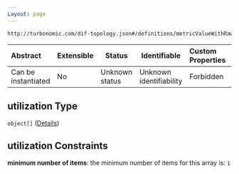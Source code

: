 ```yaml
---
Layout: page
---
```

```txt
http://turbonomic.com/dif-topology.json#/definitions/metricValueWithRawData/properties/rawData/properties/utilization
```




| Abstract            | Extensible | Status         | Identifiable            | Custom Properties | Additional Properties | Access Restrictions | Defined In                                                                                   |
| :------------------ | ---------- | -------------- | ----------------------- | :---------------- | --------------------- | ------------------- | -------------------------------------------------------------------------------------------- |
| Can be instantiated | No         | Unknown status | Unknown identifiability | Forbidden         | Allowed               | none                | [dif-total-schema.schema.json\*](../out/dif-total-schema.schema.json "open original schema") |

## utilization Type

`object[]` ([Details](dif-total-schema-definitions-metricvaluewithrawdata-properties-rawdata-properties-utilization-items.md))

## utilization Constraints

**minimum number of items**: the minimum number of items for this array is: `1`
